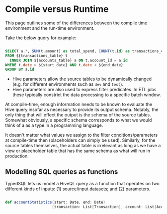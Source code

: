 # Compile versus Runtime

This page outlines some of the differences between the compile time environment
and the run-time environment.

Take the below query for example:
```sql

SELECT a.*, SUM(t.amount) as total_spend, COUNT(t.id) as transactions_count
FROM ${transactions_table} t
  INNER JOIN ${accounts_table} a ON t.account_id = a.id
WHERE t.date > ${start_date} AND t.date < ${end_date}
GROUP BY a.id

```

- Hive parameters allow the source tables to be dynamically changed (e.g. for different environments such as `dev` and `test`).
- Hive parameters are also used to express filter predicates. In ETL jobs these typically constrict the data processing to a specific batch window.

At compile-time, enough information needs to be known to evaluate the Hive query insofar as necessary to provide its output schema. Notably, the only thing that will effect the output is the schema of the source tables. Somewhat obviously, a specific schema corresponds to what we would think of a as a type in a programming language.

It doesn't matter what values we assign to the filter conditions/parameters at compile-time then (placeholders can simply be used). Similarly, for the source tables themselves, the actual table is irrelevant as long as we have a view or placeholder table that has the same schema as what will run in production.

## Modelling SQL queries as functions

TypedSQL lets us model a HiveQL query as a function that operates on two different kinds of inputs: (1) source/input datasets; and (2) parameters.

```scala

def accountStatistics(start: Date, end: Date)
                     (transaction: List[Transaction], account: List[Account]): List[Query.Row]

```
